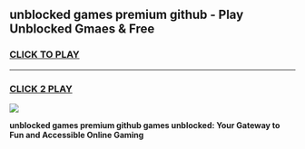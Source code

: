 
## unblocked games premium github - Play Unblocked Gmaes & Free
<h3>
<a href="https://news.freeplayer.one?title=unblocked_games_premium_github&ref=23F">CLICK TO PLAY</a></h3>
<hr>

<h3>
<a href="https://news.freeplayer.one?title=unblocked_games_premium_github&ref=23F">CLICK 2 PLAY</a>
  
</h3>

<a href="https://news.freeplayer.one?title=unblocked_games_premium_github&ref=23F/"><img src="https://clearcache.store/games.png"></a>


**unblocked games premium github games unblocked: Your Gateway to Fun and Accessible Online Gaming**

